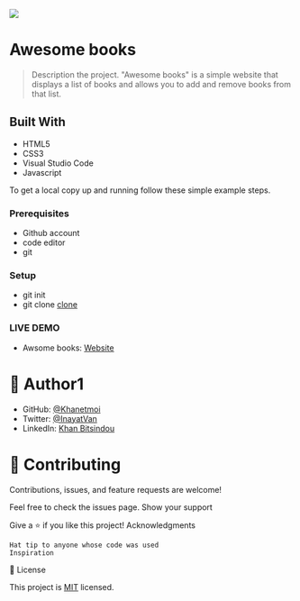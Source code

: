 ![](https://img.shields.io/badge/Microverse-blueviolet)

# Awesome books

> Description the project.
> "Awesome books" is a simple website that displays a list of books and allows you to add and remove books from that list.


## Built With
   -  HTML5
   -  CSS3
   -  Visual Studio Code
   -  Javascript


To get a local copy up and running follow these simple example steps.

### Prerequisites
- Github account
- code editor
- git


### Setup
- git init
- git clone [clone](https://github.com/Khanetmoi/Awesome-books.git)

### LIVE DEMO
* Awsome books: [Website](https://khanetmoi.github.io/Awesome-books/)
    
    
# 👤 Author1

   - GitHub: [@Khanetmoi](https://github.com/Khanetmoi)
   - Twitter: [@InayatVan](https://twitter.com/InayatVan)
   - LinkedIn: [Khan Bitsindou](https://www.linkedin.com/in/khan-bitsindou-b37178228/)
 
# 🤝 Contributing

Contributions, issues, and feature requests are welcome!

Feel free to check the issues page.
Show your support

Give a ⭐️ if you like this project!
Acknowledgments

    Hat tip to anyone whose code was used
    Inspiration
   

📝 License

This project is [MIT](./MIT.md) licensed.
